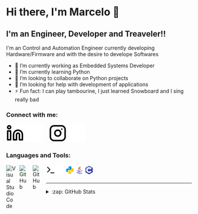 # Hi there, I'm Marcelo 👋

## I'm an Engineer, Developer and Treaveler!!

I'm an Control and Automation Engineer currently developing Hardware/Firmware and with the desire to develope Softwares 

- 🔭 I’m currently working as Embedded Systems Developer
- 🌱 I’m currently learning Python
- 👯 I’m looking to collaborate on Python projects
- 🤔 I’m looking for help with development of applications
- ⚡ Fun fact: I can play tambourine, I just learned Snowboard and I sing really bad

### Connect with me:

[![website](./img/linkedin-light.svg)](https://www.linkedin.com/in/marceloeliassimon#gh-light-mode-only)
[![website](./img/linkedin-dark.svg)](https://www.linkedin.com/in/marceloeliassimon#gh-dark-mode-only)
&nbsp;&nbsp;
[![website](./img/instagram-light.svg)](https://www.instagram.com/celosimon/#gh-light-mode-only)
[![website](./img/instagram-dark.svg)](https://www.instagram.com/celosimon/#gh-dark-mode-only)

### Languages and Tools:

<img align="left" alt="Visual Studio Code" width="26px" src="https://cdn.jsdelivr.net/gh/devicons/devicon/icons/vscode/vscode-original.svg" style="padding-right:10px;" />
<img align="left" alt="GitHub" width="26px" src="https://user-images.githubusercontent.com/3369400/139447912-e0f43f33-6d9f-45f8-be46-2df5bbc91289.png#gh-dark-mode-only" style="padding-right:10px;" />
<img align="left" alt="GitHub" width="26px" src="https://user-images.githubusercontent.com/3369400/139448065-39a229ba-4b06-434b-bc67-616e2ed80c8f.png#gh-light-mode-only" style="padding-right:10px;" />
<img align="left" alt="Terminal" width="26px" src="./img/terminal-light.svg#gh-light-mode-only" />
<img align="left" alt="Terminal" width="26px" src="./img/terminal-dark.svg#gh-dark-mode-only" />
<img align="left" alt="Python" width="26px" src="./img/python.svg" />
<img align="left" alt="Java" width="26px" src="./img/java.svg" />
<img align="left" alt="C" width="26px" src="./img/c-programming.svg" />

<br />
<br />

---

<details>
  <summary>:zap: GitHub Stats</summary>
  
  ![GitHub Stats](https://github-readme-stats.vercel.app/api?username=mSimon12&theme=radical&show_icons=true&hide_border=false&title_color=ff652f&icon_color=FFE400&bg_color=09131B&text_color=ffffff&border_color=0c1a25)

</details>
